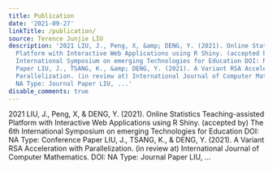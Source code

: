 ```yaml
---
title: Publication
date: '2021-09-27'
linkTitle: /publication/
source: Terence Junjie LIU
description: '2021 LIU, J., Peng, X, &amp; DENG, Y. (2021). Online Statistics Teaching-assisted
  Platform with Interactive Web Applications using R Shiny. (accepted by) The 6th
  International Symposium on emerging Technologies for Education DOI: NA Type: Conference
  Paper LIU, J., TSANG, K., &amp; DENG, Y. (2021). A Variant RSA Acceleration with
  Parallelization. (in review at) International Journal of Computer Mathematics. DOI:
  NA Type: Journal Paper LIU, ...'
disable_comments: true
---
```

2021 LIU, J., Peng, X, &amp; DENG, Y. (2021). Online Statistics Teaching-assisted Platform with Interactive Web Applications using R Shiny. (accepted by) The 6th International Symposium on emerging Technologies for Education DOI: NA Type: Conference Paper LIU, J., TSANG, K., &amp; DENG, Y. (2021). A Variant RSA Acceleration with Parallelization. (in review at) International Journal of Computer Mathematics. DOI: NA Type: Journal Paper LIU, ...